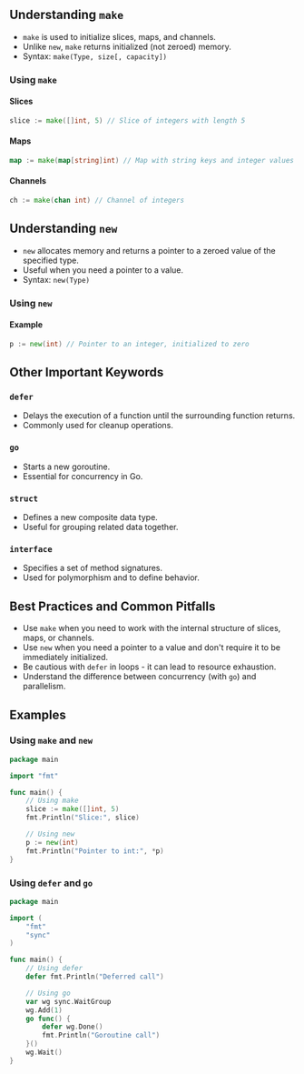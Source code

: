 ## Understanding `make`

- `make` is used to initialize slices, maps, and channels.
- Unlike `new`, `make` returns initialized (not zeroed) memory.
- Syntax: `make(Type, size[, capacity])`

### Using `make`

#### Slices
```go
slice := make([]int, 5) // Slice of integers with length 5
```

#### Maps
```go
map := make(map[string]int) // Map with string keys and integer values
```

#### Channels
```go
ch := make(chan int) // Channel of integers
```

## Understanding `new`

- `new` allocates memory and returns a pointer to a zeroed value of the specified type.
- Useful when you need a pointer to a value.
- Syntax: `new(Type)`

### Using `new`

#### Example
```go
p := new(int) // Pointer to an integer, initialized to zero
```

## Other Important Keywords

### `defer`
- Delays the execution of a function until the surrounding function returns.
- Commonly used for cleanup operations.

### `go`
- Starts a new goroutine.
- Essential for concurrency in Go.

### `struct`
- Defines a new composite data type.
- Useful for grouping related data together.

### `interface`
- Specifies a set of method signatures.
- Used for polymorphism and to define behavior.

## Best Practices and Common Pitfalls

- Use `make` when you need to work with the internal structure of slices, maps, or channels.
- Use `new` when you need a pointer to a value and don't require it to be immediately initialized.
- Be cautious with `defer` in loops - it can lead to resource exhaustion.
- Understand the difference between concurrency (with `go`) and parallelism.

## Examples

### Using `make` and `new`

```go
package main

import "fmt"

func main() {
    // Using make
    slice := make([]int, 5)
    fmt.Println("Slice:", slice)

    // Using new
    p := new(int)
    fmt.Println("Pointer to int:", *p)
}
```

### Using `defer` and `go`

```go
package main

import (
    "fmt"
    "sync"
)

func main() {
    // Using defer
    defer fmt.Println("Deferred call")

    // Using go
    var wg sync.WaitGroup
    wg.Add(1)
    go func() {
        defer wg.Done()
        fmt.Println("Goroutine call")
    }()
    wg.Wait()
}
```


